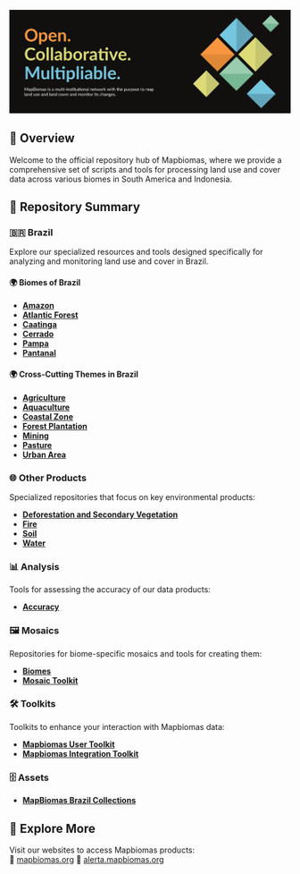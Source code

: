![Mapbiomas](https://github.com/mapbiomas/.github/blob/main/images/panel.png)

## 🚀 Overview

Welcome to the official repository hub of Mapbiomas, where we provide a comprehensive set of scripts and tools for processing land use and cover data across various biomes in South America and Indonesia.

## 📁 Repository Summary

### 🇧🇷 Brazil

Explore our specialized resources and tools designed specifically for analyzing and monitoring land use and cover in Brazil.

#### 🌍 Biomes of Brazil

- [**Amazon**](https://github.com/mapbiomas/brazil-amazon)  
- [**Atlantic Forest**](https://github.com/mapbiomas/brazil-atlantic-forest)  
- [**Caatinga**](https://github.com/mapbiomas/brazil-caatinga)  
- [**Cerrado**](https://github.com/mapbiomas/brazil-cerrado)  
- [**Pampa**](https://github.com/mapbiomas/brazil-pampa)  
- [**Pantanal**](https://github.com/mapbiomas/brazil-pantanal)  

#### 🌍 Cross-Cutting Themes in Brazil

- [**Agriculture**](https://github.com/mapbiomas/brazil-agriculture)  
- [**Aquaculture**](https://github.com/mapbiomas/brazil-aquaculture)  
- [**Coastal Zone**](https://github.com/mapbiomas/brazil-coastal-zone)  
- [**Forest Plantation**](https://github.com/mapbiomas/brazil-forest-plantation)  
- [**Mining**](https://github.com/mapbiomas/brazil-mining)  
- [**Pasture**](https://github.com/mapbiomas/brazil-pasture)  
- [**Urban Area**](https://github.com/mapbiomas/brazil-urban-area)  

### 🌐 Other Products

Specialized repositories that focus on key environmental products:

- [**Deforestation and Secondary Vegetation**](https://github.com/mapbiomas/brazil-deforestation-sec-vegetation)  
- [**Fire**](https://github.com/mapbiomas/brazil-fire)
- [**Soil**](https://github.com/mapbiomas/brazil-soil)
- [**Water**](https://github.com/mapbiomas/brazil-water)  

### 📊 Analysis

Tools for assessing the accuracy of our data products:

- [**Accuracy**](https://github.com/mapbiomas/brazil-accuracy)  

### 🖼️ Mosaics

Repositories for biome-specific mosaics and tools for creating them:

- [**Biomes**](https://github.com/mapbiomas/brazil-mosaics)  
- [**Mosaic Toolkit**](https://github.com/mapbiomas/brazil-mosaic-toolkit)  

### 🛠️ Toolkits

Toolkits to enhance your interaction with Mapbiomas data:

- [**Mapbiomas User Toolkit**](https://github.com/mapbiomas/user-toolkit)  
- [**Mapbiomas Integration Toolkit**](https://github.com/mapbiomas/brazil-integration-toolkit)  

### 🗄️ Assets
- [**MapBiomas Brazil Collections**](https://github.com/mapbiomas/.github/blob/main/assets/brazil.md)
  
## 🌟 Explore More

Visit our websites to access Mapbiomas products:  
🔗 [mapbiomas.org](http://mapbiomas.org)
🔗 [alerta.mapbiomas.org](http://alerta.mapbiomas.org)
